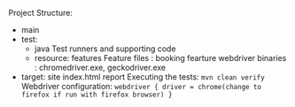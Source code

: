 Project Structure:
- main
- test:
    + java Test runners and supporting code
    + resource:
        features Feature files : booking fearture
        webdriver binaries : chromedriver.exe, geckodriver.exe
- target:
    site
      index.html report 
Executing the tests:
     `mvn clean verify`
Webdriver configuration:
  `webdriver {
    driver = chrome(change to firefox if run with firefox browser)
  }`